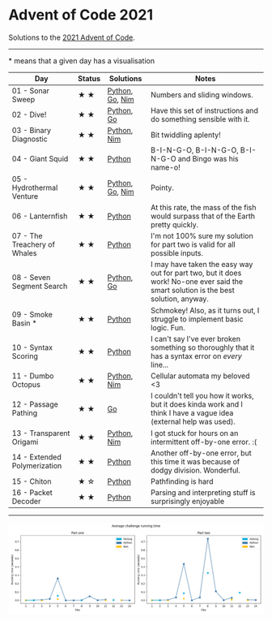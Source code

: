 # Advent of Code 2021

Solutions to the [2021 Advent of Code](https://adventofcode.com/2021).

---

\* means that a given day has a visualisation

<!-- ★ ☆ -->

<!-- PARSE START -->

| Day                                 | Status             | Solutions                                                                                               | Notes                                                                                                                               |
| ----------------------------------- | ------------------ | ------------------------------------------------------------------------------------------------------- | ----------------------------------------------------------------------------------------------------------------------------------- |
| 01 - Sonar Sweep                    | ★ ★                | [Python](01-sonarSweep/py), [Go](01-sonarSweep/go), [Nim](01-sonarSweep/nim)                            | Numbers and sliding windows.                                                                                                        |
| 02 - Dive!                          | ★ ★                | [Python](02-dive/py), [Go](02-dive/go)                                                                  | Have this set of instructions and do something sensible with it.                                                                    |
| 03 - Binary Diagnostic              | ★ ★                | [Python](03-binaryDiagnostic/py), [Nim](03-binaryDiagnostic/nim)                                        | Bit twiddling aplenty!                                                                                                              |
| 04 - Giant Squid                    | ★ ★                | [Python](04-giantSquid/py)                                                                              | B-I-N-G-O, B-I-N-G-O, B-I-N-G-O and Bingo was his name-o!                                                                           |
| 05 - Hydrothermal Venture           | ★ ★                | [Python](05-hydrothermalVenture/py), [Go](05-hydrothermalVenture/go), [Nim](05-hydrothermalVenture/nim) | Pointy.                                                                                                                             |
| 06 - Lanternfish                    | ★ ★                | [Python](06-lanternfish/py)                                                                             | At this rate, the mass of the fish would surpass that of the Earth pretty quickly.                                                  |
| 07 - The Treachery of Whales        | ★ ★                | [Python](07-theTreacheryOfWhales/py)                                                                    | I'm not 100% sure my solution for part two is valid for all possible inputs.                                                        |
| 08 - Seven Segment Search           | ★ ★                | [Python](08-sevenSegmentSearch/py), [Go](08-sevenSegmentSearch)                                         | I may have taken the easy way out for part two, but it does work! No-one ever said the smart solution is the best solution, anyway. |
| 09 - Smoke Basin \*                 | ★ ★                | [Python](09-smokeBasin/py)                                                                              | Schmokey! Also, as it turns out, I struggle to implement basic logic. Fun.                                                          |
| 10 - Syntax Scoring                 | ★ ★                | [Python](10-syntaxScoring/py)                                                                           | I can't say I've ever broken something so thoroughly that it has a syntax error on *every* line...                                  |
| 11 - Dumbo Octopus                  | ★ ★                | [Python](11-dumboOctopus/py), [Nim](11-dumboOctopus/nim)                                                | Cellular automata my beloved <3                                                                                                     |
| 12 - Passage Pathing                | ★ ★                | [Go](12-passagePathing/go)                                                                              | I couldn't tell you how it works, but it does kinda work and I think I have a vague idea (external help was used).                  |
| 13 - Transparent Origami            | ★ ★                | [Python](13-transparentOrigami/py), [Nim](13-transparentOrigami/nim)                                    | I got stuck for hours on an intermittent off-by-one error. :(                                                                       |
| 14 - Extended Polymerization        | ★ ★                | [Python](14-extendedPolymerization/py)                                                                  | Another off-by-one error, but this time it was because of dodgy division. Wonderful.                                                |
| 15 - Chiton                         | ★ ☆                | [Python](15-chiton/py)                                                                                  | Pathfinding is hard                                                                                                                 |
| 16 - Packet Decoder                 | ★ ★                | [Python](16-packetDecoder/py)                                                                           | Parsing and interpreting stuff is surprisingly enjoyable                                                                            |

<!-- PARSE END -->

---

![Running times](running-times.png)
